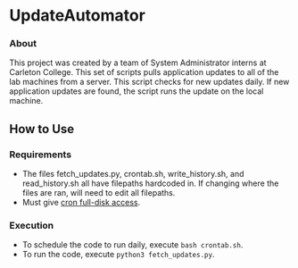 # UpdateAutomator
### About
This project was created by a team of System Administrator interns at Carleton College. This set of scripts pulls application updates to all of the lab machines from a server. This script checks for new updates daily. If new application updates are found, the script runs the update on the local machine.

## How to Use
### Requirements
- The files fetch_updates.py, crontab.sh, write_history.sh, and read_history.sh all have filepaths hardcoded in. If changing where the files are ran, will need to edit all filepaths.
- Must give [cron full-disk access](https://osxdaily.com/2020/04/27/fix-cron-permissions-macos-full-disk-access/). 

### Execution
- To schedule the code to run daily, execute `bash crontab.sh`.
- To run the code, execute `python3 fetch_updates.py`.

